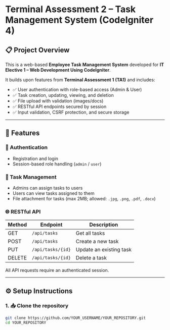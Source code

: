 # Terminal Assessment 2 – Task Management System (CodeIgniter 4)

## 📋 Project Overview

This is a web-based **Employee Task Management System** developed for **IT Elective 1 – Web Development Using CodeIgniter**.

It builds upon features from **Terminal Assessment 1 (TA1)** and includes:

- ✅ User authentication with role-based access (Admin & User)
- ✅ Task creation, updating, viewing, and deletion
- ✅ File upload with validation (images/docs)
- ✅ RESTful API endpoints secured by session
- ✅ Input validation, CSRF protection, and secure storage

---

## 🚀 Features

### 🔐 Authentication
- Registration and login
- Session-based role handling (`admin` / `user`)

### 📂 Task Management
- Admins can assign tasks to users
- Users can view tasks assigned to them
- File attachment for tasks (max 2MB; allowed: `.jpg`, `.png`, `.pdf`, `.docx`)

### 🌐 RESTful API
| Method | Endpoint           | Description           |
|--------|--------------------|-----------------------|
| GET    | `/api/tasks`       | Get all tasks         |
| POST   | `/api/tasks`       | Create a new task     |
| PUT    | `/api/tasks/{id}`  | Update an existing task |
| DELETE | `/api/tasks/{id}`  | Delete a task         |

All API requests require an authenticated session.

---

## ⚙️ Setup Instructions

### 1. 📥 Clone the repository
```bash
git clone https://github.com/YOUR_USERNAME/YOUR_REPOSITORY.git
cd YOUR_REPOSITORY
